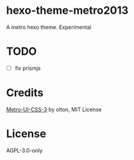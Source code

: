# hexo-theme-metro2013

A metro hexo theme. Experimental

# TODO

- [ ] fix prismjs


# Credits

[Metro-UI-CSS-3](https://github.com/olton-archive/Metro-UI-CSS-3) by olton, MIT License

# License

AGPL-3.0-only